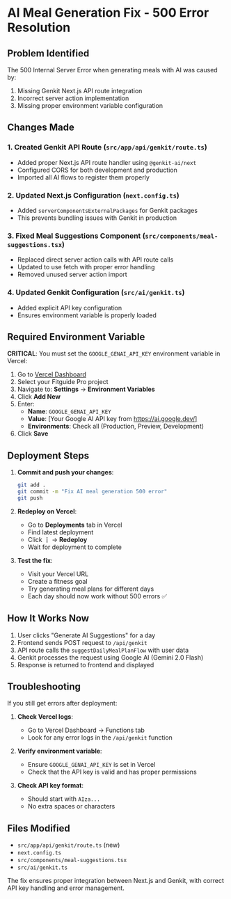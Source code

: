 # AI Meal Generation Fix - 500 Error Resolution

## Problem Identified
The 500 Internal Server Error when generating meals with AI was caused by:
1. Missing Genkit Next.js API route integration
2. Incorrect server action implementation
3. Missing proper environment variable configuration

## Changes Made

### 1. Created Genkit API Route (`src/app/api/genkit/route.ts`)
- Added proper Next.js API route handler using `@genkit-ai/next`
- Configured CORS for both development and production
- Imported all AI flows to register them properly

### 2. Updated Next.js Configuration (`next.config.ts`)
- Added `serverComponentsExternalPackages` for Genkit packages
- This prevents bundling issues with Genkit in production

### 3. Fixed Meal Suggestions Component (`src/components/meal-suggestions.tsx`)
- Replaced direct server action calls with API route calls
- Updated to use fetch with proper error handling
- Removed unused server action import

### 4. Updated Genkit Configuration (`src/ai/genkit.ts`)
- Added explicit API key configuration
- Ensures environment variable is properly loaded

## Required Environment Variable

**CRITICAL**: You must set the `GOOGLE_GENAI_API_KEY` environment variable in Vercel:

1. Go to [Vercel Dashboard](https://vercel.com/dashboard)
2. Select your Fitguide Pro project
3. Navigate to: **Settings** → **Environment Variables**
4. Click **Add New**
5. Enter:
   - **Name**: `GOOGLE_GENAI_API_KEY`
   - **Value**: [Your Google AI API key from https://ai.google.dev/]
   - **Environments**: Check all (Production, Preview, Development)
6. Click **Save**

## Deployment Steps

1. **Commit and push your changes**:
   ```bash
   git add .
   git commit -m "Fix AI meal generation 500 error"
   git push
   ```

2. **Redeploy on Vercel**:
   - Go to **Deployments** tab in Vercel
   - Find latest deployment
   - Click **⋮** → **Redeploy**
   - Wait for deployment to complete

3. **Test the fix**:
   - Visit your Vercel URL
   - Create a fitness goal
   - Try generating meal plans for different days
   - Each day should now work without 500 errors ✅

## How It Works Now

1. User clicks "Generate AI Suggestions" for a day
2. Frontend sends POST request to `/api/genkit`
3. API route calls the `suggestDailyMealPlanFlow` with user data
4. Genkit processes the request using Google AI (Gemini 2.0 Flash)
5. Response is returned to frontend and displayed

## Troubleshooting

If you still get errors after deployment:

1. **Check Vercel logs**:
   - Go to Vercel Dashboard → Functions tab
   - Look for any error logs in the `/api/genkit` function

2. **Verify environment variable**:
   - Ensure `GOOGLE_GENAI_API_KEY` is set in Vercel
   - Check that the API key is valid and has proper permissions

3. **Check API key format**:
   - Should start with `AIza...`
   - No extra spaces or characters

## Files Modified
- `src/app/api/genkit/route.ts` (new)
- `next.config.ts`
- `src/components/meal-suggestions.tsx`
- `src/ai/genkit.ts`

The fix ensures proper integration between Next.js and Genkit, with correct API key handling and error management.
